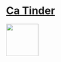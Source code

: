 # [Ca Tinder](https://npkeerthi.github.io/Ca-Tinder/CaTinder%20(tindog)/TinDog%20Start%20Here/index.html)

<a href="https://npkeerthi.github.io/Ca-Tinder/CaTinder%20(tindog)/TinDog%20Start%20Here/index.html"><img width="88" src="https://media.giphy.com/media/NSF7Vt18VPMigIwTjD/giphy.gif" ></a>


<!-- [![Alt](https://media.giphy.com/media/NSF7Vt18VPMigIwTjD/giphy.gif)](https://npkeerthi.github.io/Ca-Tinder/CaTinder%20(tindog)/TinDog%20Start%20Here/index.html) -->

<!-- [<img src="https://media.giphy.com/media/NSF7Vt18VPMigIwTjD/giphy.gif" width="300px">](https://npkeerthi.github.io/Ca-Tinder/CaTinder%20(tindog)/TinDog%20Start%20Here/index.html)
 -->
